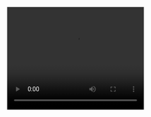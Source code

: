 <video width="320" height="240" controls>
  <source src="https://raw.githubusercontent.com/wjrauh1980/Advanced-Statistics-at-TC24/main/Problem2_Videos/1%20-%20Connect%20to%20data.mp4" type="video/mp4">
  Your browser does not support the video tag.
</video>
